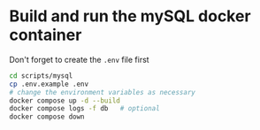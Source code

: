 # Build and run the mySQL docker container

Don't forget to create the `.env` file first
```sh
cd scripts/mysql
cp .env.example .env
# change the environment variables as necessary
docker compose up -d --build
docker compose logs -f db   # optional
docker compose down 
```